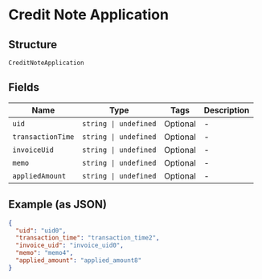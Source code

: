 
# Credit Note Application

## Structure

`CreditNoteApplication`

## Fields

| Name | Type | Tags | Description |
|  --- | --- | --- | --- |
| `uid` | `string \| undefined` | Optional | - |
| `transactionTime` | `string \| undefined` | Optional | - |
| `invoiceUid` | `string \| undefined` | Optional | - |
| `memo` | `string \| undefined` | Optional | - |
| `appliedAmount` | `string \| undefined` | Optional | - |

## Example (as JSON)

```json
{
  "uid": "uid0",
  "transaction_time": "transaction_time2",
  "invoice_uid": "invoice_uid0",
  "memo": "memo4",
  "applied_amount": "applied_amount8"
}
```

